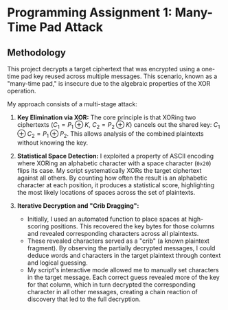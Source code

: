 # Programming Assignment 1: Many-Time Pad Attack

## Methodology

This project decrypts a target ciphertext that was encrypted using a one-time pad key reused across multiple messages. This scenario, known as a "many-time pad," is insecure due to the algebraic properties of the XOR operation.

My approach consists of a multi-stage attack:

1.  **Key Elimination via XOR:** The core principle is that XORing two ciphertexts ($C_1 = P_1 \oplus K$, $C_2 = P_2 \oplus K$) cancels out the shared key: $C_1 \oplus C_2 = P_1 \oplus P_2$. This allows analysis of the combined plaintexts without knowing the key.

2.  **Statistical Space Detection:** I exploited a property of ASCII encoding where XORing an alphabetic character with a space character (`0x20`) flips its case. My script systematically XORs the target ciphertext against all others. By counting how often the result is an alphabetic character at each position, it produces a statistical score, highlighting the most likely locations of spaces across the set of plaintexts.

3.  **Iterative Decryption and "Crib Dragging":**
    * Initially, I used an automated function to place spaces at high-scoring positions. This recovered the key bytes for those columns and revealed corresponding characters across all plaintexts.
    * These revealed characters served as a "crib" (a known plaintext fragment). By observing the partially decrypted messages, I could deduce words and characters in the target plaintext through context and logical guessing.
    * My script's interactive mode allowed me to manually set characters in the target message. Each correct guess revealed more of the key for that column, which in turn decrypted the corresponding character in all other messages, creating a chain reaction of discovery that led to the full decryption.